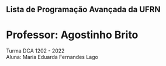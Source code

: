 ## Lista de Programação Avançada da UFRN 
# Professor: Agostinho Brito
Turma DCA 1202 - 2022 <br>
Aluna: Maria Eduarda Fernandes Lago

